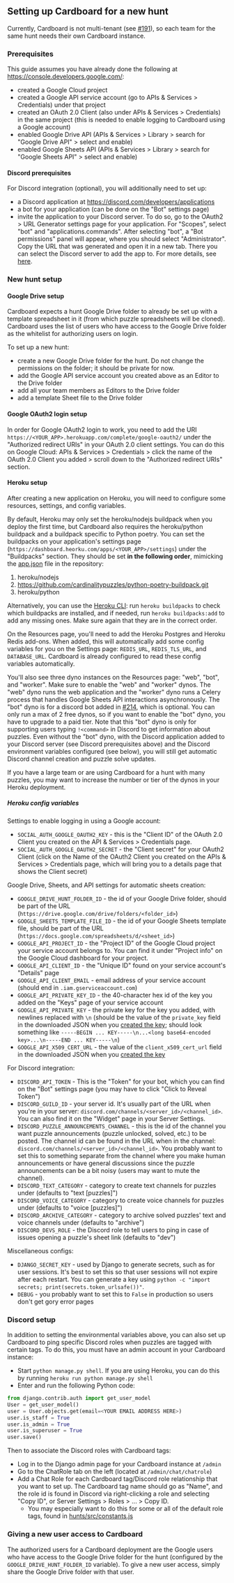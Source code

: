 ## Setting up Cardboard for a new hunt

Currently, Cardboard is not multi-tenant (see [#191](https://github.com/cardinalitypuzzles/cardboard/issues/191)), so each team for the same hunt needs their own Cardboard instance.

### Prerequisites

This guide assumes you have already done the following at https://console.developers.google.com/:

* created a Google Cloud project
* created a Google API service account (go to APIs & Services > Credentials) under that project
* created an OAuth 2.0 Client (also under APIs & Services > Credentials) in the same project (this is needed to enable logging to Cardboard using a Google account)
* enabled Google Drive API (APIs & Services > Library > search for "Google Drive API" > select and enable)
* enabled Google Sheets API (APIs & Services > Library > search for "Google Sheets API" > select and enable)

#### Discord prerequisites

For Discord integration (optional), you will additionally need to set up:

* a Discord application at https://discord.com/developers/applications
* a bot for your application (can be done on the "Bot" settings page)
* invite the application to your Discord server. To do so, go to the OAuth2 > URL Generator settings page for your application. For "Scopes", select "bot" and "applications.commands". After selecting "bot", a "Bot permissions" panel will appear, where you should select "Administrator". Copy the URL that was generated and open it in a new tab. There you can select the Discord server to add the app to. For more details, see [here](https://discordjs.guide/preparations/adding-your-bot-to-servers.html).


### New hunt setup

#### Google Drive setup

Cardboard expects a hunt Google Drive folder to already be set up with a template spreadsheet in it (from which puzzle spreadsheets will be cloned). Cardboard uses the list of users who have access to the Google Drive folder as the whitelist for authorizing users on login.

To set up a new hunt:

* create a new Google Drive folder for the hunt. Do not change the permissions on the folder; it should be private for now.
* add the Google API service account you created above as an Editor to the Drive folder
* add all your team members as Editors to the Drive folder
* add a template Sheet file to the Drive folder


#### Google OAuth2 login setup

In order for Google OAuth2 login to work, you need to add the URI `https://<YOUR_APP>.herokuapp.com/complete/google-oauth2/` under the "Authorized redirect URIs" in your OAuth 2.0 client settings. You can do this on Google Cloud: APIs & Services > Credentials > click the name of the OAuth 2.0 Client you added > scroll down to the "Authorized redirect URIs" section.


#### Heroku setup

After creating a new application on Heroku, you will need to configure some resources, settings, and config variables.

By default, Heroku may only set the heroku/nodejs buildpack when you deploy the first time, but Cardboard also requires the heroku/python buildpack and a buildpack specific to Python poetry. You can set the buildpacks on your application's settings page (`https://dashboard.heorku.com/apps/<YOUR_APP>/settings`) under the "Buildpacks" section. They should be set **in the following order**, mimicking the [app.json](https://github.com/cardinalitypuzzles/cardboard/blob/master/app.json) file in the repository:

  1. heroku/nodejs
  2. https://github.com/cardinalitypuzzles/python-poetry-buildpack.git
  3. heroku/python

Alternatively, you can use the [Heroku CLI](https://devcenter.heroku.com/articles/heroku-cli): run `heroku buildpacks` to check which buildpacks are installed, and if needed, run `heroku buildpacks:add` to add any missing ones. Make sure again that they are in the correct order.

On the Resources page, you'll need to add the Heroku Postgres and Heroku Redis add-ons. When added, this will automatically add some config variables for you on the Settings page: `REDIS_URL`, `REDIS_TLS_URL`, and `DATABASE_URL`. Cardboard is already configured to read these config variables automatically.

You'll also see three dyno instances on the Resources page: "web", "bot", and "worker". Make sure to enable the "web" and "worker" dynos. The "web" dyno runs the web application and the "worker" dyno runs a Celery process that handles Google Sheets API interactions asynchronously. The "bot" dyno is for a discord bot added in [#214](https://github.com/cardinalitypuzzles/cardboard/issues/214), which is optional. You can only run a max of 2 free dynos, so if you want to enable the "bot" dyno, you have to upgrade to a paid tier. Note that this "bot" dyno is only for supporting users typing `!<command>` in Discord to get information about puzzles. Even without the "bot" dyno, with the Discord application added to your Discord server (see Discord prerequisites above) and the Discord environment variables configured (see below), you will still get automatic Discord channel creation and puzzle solve updates.

If you have a large team or are using Cardboard for a hunt with many puzzles, you may want to increase the number or tier of the dynos in your Heroku deployment.

##### Heroku config variables

Settings to enable logging in using a Google account:

* `SOCIAL_AUTH_GOOGLE_OAUTH2_KEY` - this is the "Client ID" of the OAuth 2.0 Client you created on the API & Services > Credentials page.
* `SOCIAL_AUTH_GOOGLE_OAUTH2_SECRET` - the "Client secret" for your OAuth2 Client (click on the Name of the OAuth2 Client you created on the APIs & Services > Credentials page, which will bring you to a details page that shows the Client secret)

Google Drive, Sheets, and API settings for automatic sheets creation:

* `GOOGLE_DRIVE_HUNT_FOLDER_ID` - the id of your Google Drive folder, should be part of the URL (`https://drive.google.com/drive/folders/<folder_id>`)
* `GOOGLE_SHEETS_TEMPLATE_FILE_ID` - the id of your Google Sheets template file, should be part of the URL (`https://docs.google.com/spreadsheets/d/<sheet_id>`)
* `GOOGLE_API_PROJECT_ID` - the "Project ID" of the Google Cloud project your service account belongs to. You can find it under "Project info" on the Google Cloud dashboard for your project.
* `GOOGLE_API_CLIENT_ID` - the "Unique ID" found on your service account's "Details" page
* `GOOGLE_API_CLIENT_EMAIL` - email address of your service account (should end in `.iam.gserviceaccount.com`)
* `GOOGLE_API_PRIVATE_KEY_ID` - the 40-character hex id of the key you added on the "Keys" page of your service account
* `GOOGLE_API_PRIVATE_KEY` - the private key for the key you added, with newlines replaced with `\n` (should be the value of the `private_key` field in the downloaded JSON when you [created the key](https://cloud.google.com/iam/docs/creating-managing-service-account-keys#creating_service_account_keys); should look something like `-----BEGIN ... KEY-----\n...<long base64-encoded key>...\n-----END ... KEY-----\n`)
* `GOOGLE_API_X509_CERT_URL` - the value of the `client_x509_cert_url` field in the downloaded JSON when you [created the key](https://cloud.google.com/iam/docs/creating-managing-service-account-keys#creating_service_account_keys)

For Discord integration:

* `DISCORD_API_TOKEN` - This is the "Token" for your bot, which you can find on the "Bot" settings page (you may have to click "Click to Reveal Token")
* `DISCORD_GUILD_ID` - your server id. It's usually part of the URL when you're in your server: `discord.com/channels/<server_id>/<channel_id>`. You can also find it on the "Widget" page in your Server Settings.
* `DISCORD_PUZZLE_ANNOUNCEMENTS_CHANNEL` - this is the id of the channel you want puzzle announcements (puzzle unlocked, solved, etc.) to be posted. The channel id can be found in the URL when in the channel: `discord.com/channels/<server_id>/<channel_id>`. You probably want to set this to something separate from the channel where you make human announcements or have general discussions since the puzzle announcements can be a bit noisy (users may want to mute the channel).
* `DISCORD_TEXT_CATEGORY` - category to create text channels for puzzles under (defaults to "text [puzzles]")
* `DISCORD_VOICE_CATEGORY` - category to create voice channels for puzzles under (defaults to "voice [puzzles]")
* `DISCORD_ARCHIVE_CATEGORY` - category to archive solved puzzles' text and voice channels under (defaults to "archive")
* `DISCORD_DEVS_ROLE` - the Discord role to tell users to ping in case of issues opening a puzzle's sheet link (defaults to "dev")

Miscellaneous configs:

* `DJANGO_SECRET_KEY` - used by Django to generate secrets, such as for user sessions. It's best to set this so that user sessions will not expire after each restart. You can generate a key using `python -c "import secrets; print(secrets.token_urlsafe())"`.
* `DEBUG` - you probably want to set this to `False` in production so users don't get gory error pages

### Discord setup

In addition to setting the environmental variables above, you can also set up Cardboard to ping specific Discord roles when puzzles are tagged with certain tags. To do this, you must have an admin account in your Cardboard instance:

* Start `python manage.py shell`. If you are using Heroku, you can do this by running `heroku run python manage.py shell`
* Enter and run the following Python code:

```python
from django.contrib.auth import get_user_model
User = get_user_model()
user = User.objects.get(email=<YOUR EMAIL ADDRESS HERE>)
user.is_staff = True
user.is_admin = True
user.is_superuser = True
user.save()
```

Then to associate the Discord roles with Cardboard tags:

* Log in to the Django admin page for your Cardboard instance at `/admin`
* Go to the ChatRole tab on the left (located at `/admin/chat/chatrole`)
* Add a Chat Role for each Cardboard tag/Discord role relationship that you want to set up. The Cardboard tag name should go as "Name", and the role id is found in Discord via right-clicking a role and selecting "Copy ID", or Server Settings > Roles > ... > Copy ID.
  * You may especially want to do this for some or all of the default role tags, found in [hunts/src/constants.js](https://github.com/cardinalitypuzzles/cardboard/blob/master/hunts/src/constants.js)

### Giving a new user access to Cardboard

The authorized users for a Cardboard deployment are the Google users who have access to the Google Drive folder for the hunt (configured by the `GOOGLE_DRIVE_HUNT_FOLDER_ID` variable). To give a new user access, simply share the Google Drive folder with that user.
